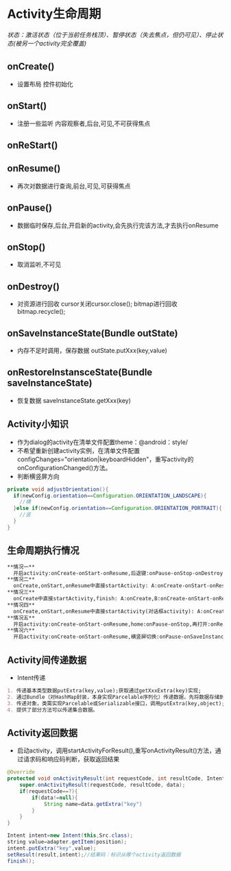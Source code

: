 # Activity生命周期

###### 状态：激活状态（位于当前任务栈顶）、暂停状态（失去焦点，但仍可见）、停止状态(被另一个activity完全覆盖)
## onCreate()
- 设置布局 控件初始化
## onStart()
- 注册一些监听 内容观察者,后台,可见,不可获得焦点
## onReStart()
## onResume()
- 再次对数据进行查询,前台,可见,可获得焦点

## onPause()
- 数据临时保存,后台,开启新的activity,会先执行完该方法,才去执行onResume

## onStop()
- 取消监听,不可见

## onDestroy()
- 对资源进行回收 cursor关闭cursor.close();   bitmap进行回收 bitmap.recycle();
## onSaveInstanceState(Bundle outState)
- 内存不足时调用，保存数据  outState.putXxx(key,value)
## onRestoreInstansceState(Bundle saveInstanceState) 
- 恢复数据  saveInstanceState.getXxx(key)


## Activity小知识
- 作为dialog的activity在清单文件配置theme：@android：style/
- 不希望重新创建activity实例，在清单文件配置configChanges="orientation|keyboardHidden"，重写activity的onConfigurationChanged()方法。
- 判断横竖屏方向
```java
private void adjustOrientation(){
  if(newConfig.orientation==Configuration.ORIENTATION_LANDSCAPE){
    //横
  }else if(newConfig.orientation==Configuration.ORIENTATION_PORTRAIT){
    //竖
  }
}
```

## 生命周期执行情况

```markdown
**情况一**
  开启activity:onCreate-onStart-onResume,后退键:onPause-onStop-onDestroy,再打开:onCreate-onStart-onResume,后退键:onPause-onStop-onDestroy
**情况二**
  onCreate,onStart,onResume中直接startActivity: A:onCreate-onStart-onResume-onPause,B:onCreate-onStart-onResume,A:onStop.后退键:B:onPause,A:onRestart-onStart-onResume-onPause,B:onCreate-onStart-onResume,B:onStop-onDestroy,A:onStop
**情况三**
  onCreate中直接startActivity,finish: A:onCreate,B:onCreate-onStart-onResume,A:onDestroy后退键:B:onPause-onStop-onDestroy
**情况四**
  onCreate,onStart,onResume中直接startActivity(对话框activity): A:onCreate-onStart-onResume-onPause,B:onCreate-onStart-onResume.后退键:B:onPause,A:onResume,B:onStop-onDestroy
**情况五**
  开启activity:onCreate-onStart-onResume,home:onPause-onStop,再打开:onRestart-onStart-onResume,后退键:onPause-onStop-onDestroy
**情况六**
  开启activity:onCreate-onStart-onResume,横竖屏切换:onPause-onSaveInstanceState(activity异常终止才调用)-onStop-onDestroy-onCreate-onStart-onResume,后退键:onPause-onStop-onDestroy
```


## Activity间传递数据
- Intent传递
```markdown
1. 传递基本类型数据putExtra(key,value);获取通过getXxxExtra(key)实现;
2. 通过Bundle（对HashMap封装，本身实现Parcelable序列化）传递数据，先将数据存储到Bundle中，通过intent.putExtras(bundle)传递，获取通过intent.getExtras()得到bundle对象，然后调用getXxx(key)得到传递过来数据;
3. 传递对象，类需实现Parcelable或Serializable接口，调用putExtra(key,object);通过getParcelableExtra(key)或getSerializableExtra(key);
4. 提供了部分方法可以传递集合数据。
```

## Activity返回数据

- 启动activity，调用startActivityForResult(),重写onActivityResult()方法，通过请求码和响应码判断，获取返回结果
```java
@Override
protected void onActivityResult(int requestCode, int resultCode, Intent data) {
    super.onActivityResult(requestCode, resultCode, data);
    if(requestCode==?){
        if(data!=null){
            String name=data.getExtra("key")
        }
    }
}

Intent intent=new Intent(this,Src.class);
string value=adapter.getItem(position);
intent.putExtra("key",value);
setResult(result,intent);//结果码：标识从哪个activity返回数据
finish();
```
